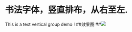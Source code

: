 # 书法字体，竖直排布，从右至左.
This is a text vertical group demo !
##效果图
##![](https://github.com/xandone/TextVerticalDemo/blob/master/demo20160907.png)

